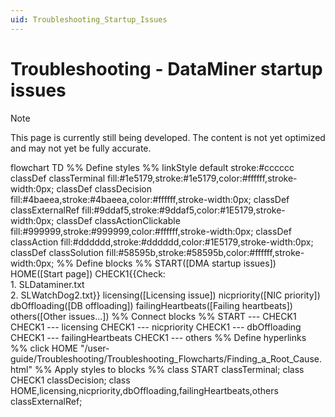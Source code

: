 ```yaml
---
uid: Troubleshooting_Startup_Issues
---
```


# Troubleshooting - DataMiner startup issues

> [!NOTE]
> This page is currently still being developed. The content is not yet optimized and may not yet be fully accurate.

<div class="mermaid">
flowchart TD
%% Define styles %%
linkStyle default stroke:#cccccc
classDef classTerminal fill:#1e5179,stroke:#1e5179,color:#ffffff,stroke-width:0px;
classDef classDecision fill:#4baeea,stroke:#4baeea,color:#ffffff,stroke-width:0px;
classDef classExternalRef fill:#9ddaf5,stroke:#9ddaf5,color:#1E5179,stroke-width:0px;
classDef classActionClickable fill:#999999,stroke:#999999,color:#ffffff,stroke-width:0px;
classDef classAction fill:#dddddd,stroke:#dddddd,color:#1E5179,stroke-width:0px;
classDef classSolution fill:#58595b,stroke:#58595b,color:#ffffff,stroke-width:0px;
%% Define blocks %%
   START([DMA startup issues])
   HOME([Start page])
   CHECK1{{Check: <br>1. SLDataminer.txt <br>2. SLWatchDog2.txt}}
   licensing([Licensing issue])
   nicpriority([NIC priority])
   dbOffloading([DB offloading])
   failingHeartbeats([Failing heartbeats])
   others([Other issues...])
%% Connect blocks %%
   START --- CHECK1
   CHECK1 --- licensing
   CHECK1 --- nicpriority
   CHECK1 --- dbOffloading
   CHECK1 --- failingHeartbeats
   CHECK1 --- others
%% Define hyperlinks %%
   click HOME "/user-guide/Troubleshooting/Troubleshooting_Flowcharts/Finding_a_Root_Cause.html"
%% Apply styles to blocks %%
class START classTerminal;
class CHECK1 classDecision;
class HOME,licensing,nicpriority,dbOffloading,failingHeartbeats,others classExternalRef;
</div>
